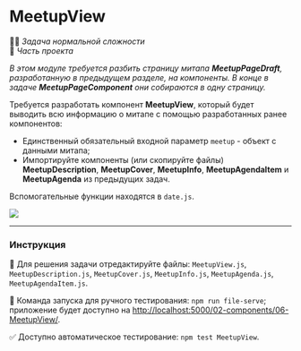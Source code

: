 # MeetupView

👷🏻 _Задача нормальной сложности_<br />
💼 _Часть проекта_

<!--start_statement-->
*В этом модуле требуется разбить страницу митапа **MeetupPageDraft**, разработанную в предыдущем разделе, на компоненты. В конце в задаче **MeetupPageComponent** они собираются в одну страницу.*

Требуется разработать компонент **MeetupView**, который будет выводить всю информацию о митапе с помощью разработанных ранее компонентов:
- Единственный обязательный входной параметр `meetup` - объект с данными митапа;
- Импортируйте компоненты (или скопируйте файлы) **MeetupDescription**, **MeetupCover**, **MeetupInfo**, **MeetupAgendaItem** и **MeetupAgenda** из предыдущих задач.

Вспомогательные функции находятся в `date.js`.

<img src="https://i.imgur.com/gZFOxnY.png" style="max-width: 100%" />
<!--end_statement-->

---

### Инструкция

📝 Для решения задачи отредактируйте файлы: `MeetupView.js`, `MeetupDescription.js`, `MeetupCover.js`, `MeetupInfo.js`, `MeetupAgenda.js`, `MeetupAgendaItem.js`.

🚀 Команда запуска для ручного тестирования: `npm run file-serve`;<br>
приложение будет доступно на [http://localhost:5000/02-components/06-MeetupView/](http://localhost:5000/02-components/06-MeetupView/).

✅ Доступно автоматическое тестирование: `npm test MeetupView`.
